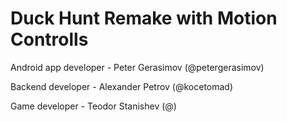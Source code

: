 # Duck Hunt Remake with Motion Controlls

<p>Android app developer - Peter Gerasimov (@petergerasimov)</p>
<p>Backend developer - Alexander Petrov (@kocetomad) </p>
<p>Game developer - Teodor Stanishev (@)</p>
